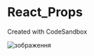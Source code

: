 # React_Props
Created with CodeSandbox

![зображення](https://user-images.githubusercontent.com/66317972/216989180-836b9c94-08bc-4d92-8b5a-339fc96d0bd4.png)
